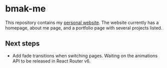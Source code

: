 # bmak-me

This repository contains my [personal website](https://bmak.me/). The website currently has a homepage, about me page, and a portfolio page with several projects listed.

## Next steps

- Add fade transitions when switching pages. Waiting on the animations API to be released in React Router v6.
